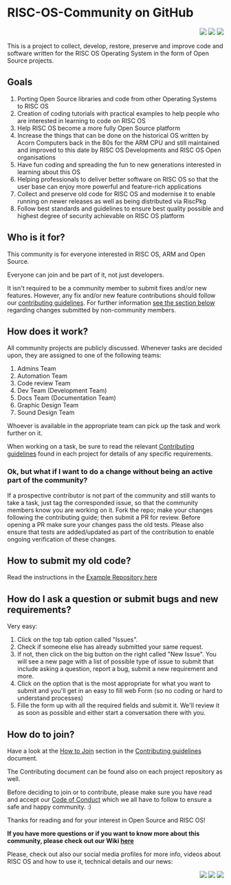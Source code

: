 # RISC-OS-Community on GitHub

<p align="right">
    <a href="https://twitter.com/RISCOSOnGitHub"><img src="https://img.shields.io/badge/Twitter-1DA1F2?style=for-the-badge&logo=twitter&logoColor=white" /></a>
    <a href="https://www.facebook.com/RISC-OS-Community-on-GitHub-103132562122756"><img src="https://img.shields.io/badge/Facebook-1877F2?style=for-the-badge&logo=facebook&logoColor=white" /></a>
    <a href="https://www.youtube.com/channel/UCr4zW_z3WfBVBha3droh_rQ"><img src="https://img.shields.io/youtube/channel/views/UCr4zW_z3WfBVBha3droh_rQ?style=for-the-badge" /></a>
</p>

This is a project to collect, develop, restore, preserve and improve code and software written for the RISC OS Operating System in the form of Open Source projects.

## Goals

1) Porting Open Source libraries and code from other Operating Systems to RISC OS
2) Creation of coding tutorials with practical examples to help people who are interested in learning to code on RISC OS
3) Help RISC OS become a more fully Open Source platform
4) Increase the things that can be done on the historical OS written by Acorn Computers back in the 80s for the ARM CPU and still maintained and improved to this date by RISC OS Developments and RISC OS Open organisations
5) Have fun coding and spreading the fun to new generations interested in learning about this OS
6) Helping professionals to deliver better software on RISC OS so that the user base can enjoy more powerful and feature-rich applications
7) Collect and preserve old code for RISC OS and modernise it to enable running on newer releases as well as being distributed via RiscPkg
8) Follow best standards and guidelines to ensure best quality possible and highest degree of security achievable on RISC OS platform

## Who is it for?

This community is for everyone interested in RISC OS, ARM and Open Source.

Everyone can join and be part of it, not just developers.

It isn't required to be a community member to submit fixes and/or new features. However, any fix and/or new feature contributions should follow our [contributing guidelines](./CONTRIBUTING.md). For further information [see the section below](#ok-but-what-if-i-want-to-do-a-change-without-being-an-active-part-of-the-community) regarding changes submitted by non-community members.

## How does it work?

All community projects are publicly discussed. Whenever tasks are decided upon, they are assigned to one of the following teams:

1. Admins Team
2. Automation Team
3. Code review Team
4. Dev Team (Development Team)
5. Docs Team (Documentation Team)
6. Graphic Design Team
7. Sound Design Team

Whoever is available in the appropriate team can pick up the task and work further on it.

When working on a task, be sure to read the relevant [Contributing guidelines](./CONTRIBUTING.md) found in each project for details of any specific requirements.

### Ok, but what if I want to do a change without being an active part of the community?

If a prospective contributor is not part of the community and still wants to take a task, just tag the corresponded issue, so that the community members know you are working on it. Fork the repo; make your changes following the contributing guide; then submit a PR for review. Before opening a PR make sure your changes pass the old tests. Please also ensure that tests are added/updated as part of the contribution to enable ongoing verification of these changes.

## How to submit my old code?

Read the instructions in the [Example Repository here](https://github.com/RISC-OS-Community/ExampleRepository)

## How do I ask a question or submit bugs and new requirements?

Very easy:

1. Click on the top tab option called "Issues".
2. Check if someone else has already submitted your same request.
3. If not, then click on the big button on the right called "New Issue". You will see a new page with a list of possible type of issue to submit that include asking a question, report a bug, submit a new requirement and more.
4. Click on the option that is the most appropriate for what you want to submit and you'll get in an easy to fill web Form (so no coding or hard to understand processes)
5. Fille the form up with all the required fields and submit it. We'll review it as soon as possible and either start a conversation there with you.

## How do to join?

Have a look at the [How to Join](./CONTRIBUTING.md#how-to-join-this-community) section in the [Contributing guidelines](./CONTRIBUTING.md) document.

The Contributing document can be found also on each project repository as well.

Before deciding to join or to contribute, please make sure you have read and accept our [Code of Conduct](./CODE_OF_CONDUCT.md) which we all have to follow to ensure a safe and happy community. :)

Thanks for reading and for your interest in Open Source and RISC OS!

**If you have more questions or if you want to know more about this community, please check out our Wiki [here](https://github.com/RISC-OS-Community/RISC-OS-Community/wiki)**

Please, check out also our social media profiles for more info, videos about RISC OS and how to use it, technical details and our news:

<p align="right">
    <a href="https://twitter.com/RISCOSOnGitHub"><img src="https://img.shields.io/badge/Twitter-1DA1F2?style=for-the-badge&logo=twitter&logoColor=white" /></a>
    <a href="https://www.facebook.com/RISC-OS-Community-on-GitHub-103132562122756"><img src="https://img.shields.io/badge/Facebook-1877F2?style=for-the-badge&logo=facebook&logoColor=white" /></a>
    <a href="https://www.youtube.com/channel/UCr4zW_z3WfBVBha3droh_rQ"><img src="https://img.shields.io/youtube/channel/views/UCr4zW_z3WfBVBha3droh_rQ?style=for-the-badge" /></a>
</p>
